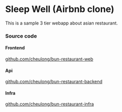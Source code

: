 
# Sleep Well (Airbnb clone)

This is a sample 3 tier webapp about asian restaurant.

### Source code
#### Frontend
[github.com/cheulong/bun-restaurant-web](https://github.com/cheulong/sleep-well-web)

#### Api
[github.com/cheulong/bun-restaurant-backend](https://github.com/cheulong/sleep-well-backend)

#### Infra
[github.com/cheulong/bun-restaurant-infra](https://github.com/cheulong/sleep-well-infra)

